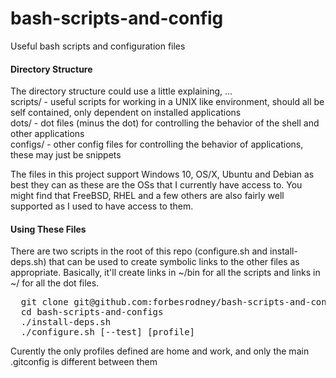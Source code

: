 # bash-scripts-and-config
Useful bash scripts and configuration files

#### Directory Structure
The directory structure could use a little explaining, ...<br>
scripts/ - useful scripts for working in a UNIX like environment, should all be self contained, only dependent on installed applications<br>
dots/ - dot files (minus the dot) for controlling the behavior of the shell and other applications<br>
configs/ - other config files for controlling the behavior of applications, these may just be snippets

The files in this project support Windows 10, OS/X, Ubuntu and Debian as best they can as these are the OSs that I currently have access to. You might find that FreeBSD, RHEL and a few others are also fairly well supported as I used to have access to them.

#### Using These Files
There are two scripts in the root of this repo (configure.sh and install-deps.sh) that can be used to create symbolic links to the other files as appropriate. Basically, it'll create links in ~/bin for all the scripts and links in ~/ for all the dot files.
<pre>
  git clone git@github.com:forbesrodney/bash-scripts-and-configs.git
  cd bash-scripts-and-configs
  ./install-deps.sh
  ./configure.sh [--test] [profile]
</pre>
Curently the only profiles defined are home and work, and only the main .gitconfig is different between them

